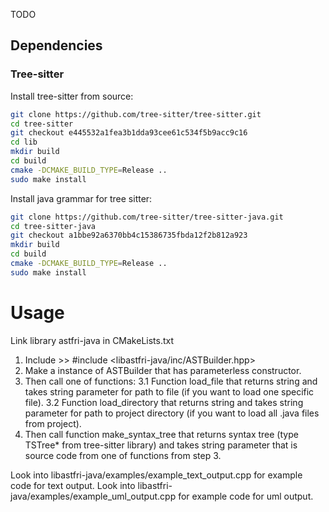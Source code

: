 TODO


## Dependencies
### Tree-sitter
Install tree-sitter from source:
```sh
git clone https://github.com/tree-sitter/tree-sitter.git
cd tree-sitter
git checkout e445532a1fea3b1dda93cee61c534f5b9acc9c16
cd lib
mkdir build
cd build
cmake -DCMAKE_BUILD_TYPE=Release ..
sudo make install
```

Install java grammar for tree sitter:
```sh
git clone https://github.com/tree-sitter/tree-sitter-java.git
cd tree-sitter-java
git checkout a1bbe92a6370bb4c15386735fbda12f2b812a923
mkdir build
cd build
cmake -DCMAKE_BUILD_TYPE=Release ..
sudo make install
```

# Usage
Link library astfri-java in CMakeLists.txt

1. Include >> #include <libastfri-java/inc/ASTBuilder.hpp>
2. Make a instance of ASTBuilder that has parameterless constructor.
3. Then call one of functions:
    3.1 Function load_file that returns string and takes string parameter for path to file (if you want to load one specific file).
    3.2 Function load_directory that returns string and takes string parameter for path to project directory (if you want to load all .java files from project).
4. Then call function make_syntax_tree that returns syntax tree (type TSTree* from tree-sitter library) and takes string parameter that is source code from one of functions from step 3.

Look into libastfri-java/examples/example_text_output.cpp for example code for text output.
Look into libastfri-java/examples/example_uml_output.cpp for example code for uml output.